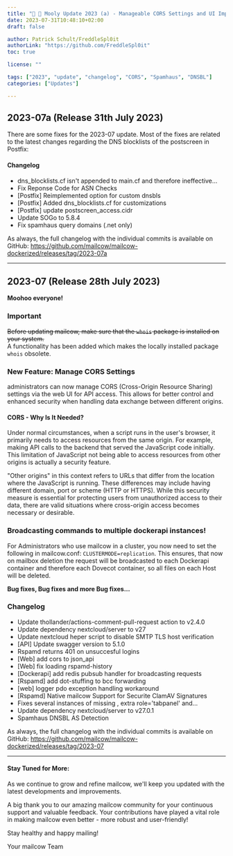 ```yaml
---
title: "🍒 🐄 Mooly Update 2023 (a) - Manageable CORS Settings and UI Improvements"
date: 2023-07-31T10:48:10+02:00
draft: false

author: Patrick Schult/FreddleSpl0it
authorLink: "https://github.com/FreddleSpl0it"
toc: true

license: ""

tags: ["2023", "update", "changelog", "CORS", "Spamhaus", "DNSBL"]
categories: ["Updates"]

---
```


## 2023-07a (Release 31th July 2023)

There are some fixes for the 2023-07 update. Most of the fixes are related to the latest changes regarding the DNS blocklists of the postscreen in Postfix:

#### Changelog
* dns_blocklists.cf isn't appended to main.cf and therefore ineffective…
* Fix Reponse Code for ASN Checks
* [Postfix] Reimplemented option for custom dnsbls
* [Postfix] Added dns_blocklists.cf for customizations
* [Postfix] update postscreen_access.cidr
* Update SOGo to 5.8.4
* Fix spamhaus query domains (.net only)

As always, the full changelog with the individual commits is available on GitHub:
https://github.com/mailcow/mailcow-dockerized/releases/tag/2023-07a


---

## 2023-07 (Release 28th July 2023)

**Moohoo everyone!**

### Important
~~Before updating mailcow, make sure that the `whois` package is installed on your system.~~ <br>
A functionality has been added which makes the locally installed package `whois` obsolete.

### New Feature: Manage CORS Settings
administrators can now manage CORS (Cross-Origin Resource Sharing) settings via the web UI for API access. 
This allows for better control and enhanced security when handling data exchange between different origins.

#### CORS - Why Is It Needed?
Under normal circumstances, when a script runs in the user's browser, it primarily needs to access resources from the same origin. 
For example, making API calls to the backend that served the JavaScript code initially. 
This limitation of JavaScript not being able to access resources from other origins is actually a security feature.

"Other origins" in this context refers to URLs that differ from the location where the JavaScript is running. These differences may include having different domain, port or scheme (HTTP or HTTPS).
While this security measure is essential for protecting users from unauthorized access to their data, there are valid situations where cross-origin access becomes necessary or desirable.


### Broadcasting commands to multiple dockerapi instances!
For Administrators who use mailcow in a cluster, you now need to set the following in mailcow.conf: `CLUSTERMODE=replication`.
This ensures, that now on mailbox deletion the request will be broadcasted to each Dockerapi container and therefore each Dovecot container, so all files on each Host will be deleted.


**Bug fixes, Bug fixes and more Bug fixes...**


### Changelog

- Update thollander/actions-comment-pull-request action to v2.4.0
- Update dependency nextcloud/server to v27
- Update nextcloud heper script to disable SMTP TLS host verification
- [API] Update swagger version to 5.1.0
- Rspamd returns 401 on unsuccesful logins
- [Web] add cors to json_api
- [Web] fix loading rspamd-history
- [Dockerapi] add redis pubsub handler for broadcasting requests
- [Rspamd] add dot-stuffing to bcc forwarding
- [web] logger pdo exception handling workaround
- [Rspamd] Native mailcow Support for Securite ClamAV Signatures
- Fixes several instances of missing , extra role='tabpanel' and…
- Update dependency nextcloud/server to v27.0.1
- Spamhaus DNSBL AS Detection

As always, the full changelog with the individual commits is available on GitHub:
https://github.com/mailcow/mailcow-dockerized/releases/tag/2023-07

---

#### Stay Tuned for More:

As we continue to grow and refine mailcow, we'll keep you updated with the latest developments and improvements.

A big thank you to our amazing mailcow community for your continuous support and valuable feedback. 
Your contributions have played a vital role in making mailcow even better - more robust and user-friendly!

Stay healthy and happy mailing!

Your mailcow Team
